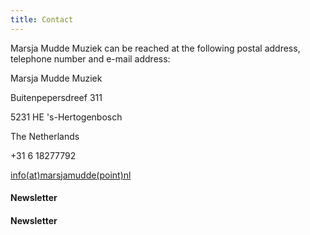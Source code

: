 ```yaml
---
title: Contact
---
```

 

Marsja Mudde Muziek can be reached at the following postal address, telephone number and e-mail address:


Marsja Mudde Muziek

Buitenpepersdreef 311

5231 HE  's-Hertogenbosch 

The Netherlands

+31 6 18277792

[info(at)marsjamudde(point)nl](mailto:info@marsjamudde.nl)

#### Newsletter

#### Newsletter  

<script async src="https://embed.email-provider.eu/e/uktpvji9jd-diooj9rlez.js"></script>
